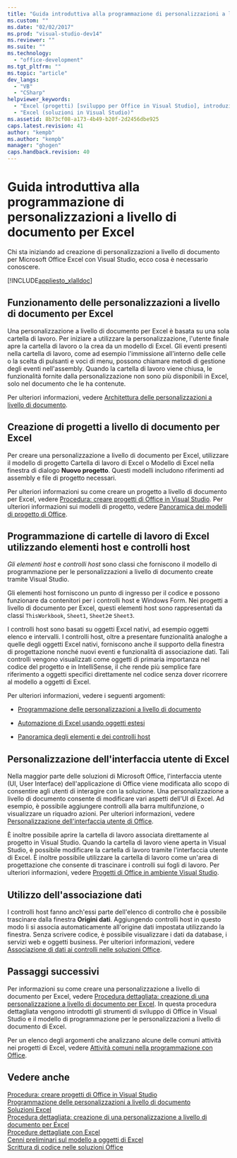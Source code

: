```yaml
---
title: "Guida introduttiva alla programmazione di personalizzazioni a livello di documento per Excel | Microsoft Docs"
ms.custom: ""
ms.date: "02/02/2017"
ms.prod: "visual-studio-dev14"
ms.reviewer: ""
ms.suite: ""
ms.technology: 
  - "office-development"
ms.tgt_pltfrm: ""
ms.topic: "article"
dev_langs: 
  - "VB"
  - "CSharp"
helpviewer_keywords: 
  - "Excel (progetti) [sviluppo per Office in Visual Studio], introduzione"
  - "Excel (soluzioni in Visual Studio)"
ms.assetid: 8b73cf08-a173-4b49-b20f-2d2456dbe925
caps.latest.revision: 41
author: "kempb"
ms.author: "kempb"
manager: "ghogen"
caps.handback.revision: 40
---
```

# Guida introduttiva alla programmazione di personalizzazioni a livello di documento per Excel
  Chi sta iniziando ad creazione di personalizzazioni a livello di documento per Microsoft Office Excel con Visual Studio, ecco cosa è necessario conoscere.  
  
 [!INCLUDE[appliesto_xlalldoc](../vsto/includes/appliesto-xlalldoc-md.md)]  
  
## Funzionamento delle personalizzazioni a livello di documento per Excel  
 Una personalizzazione a livello di documento per Excel è basata su una sola cartella di lavoro.  Per iniziare a utilizzare la personalizzazione, l'utente finale apre la cartella di lavoro o la crea da un modello di Excel.  Gli eventi presenti nella cartella di lavoro, come ad esempio l'immissione all'interno delle celle o la scelta di pulsanti e voci di menu, possono chiamare metodi di gestione degli eventi nell'assembly.  Quando la cartella di lavoro viene chiusa, le funzionalità fornite dalla personalizzazione non sono più disponibili in Excel, solo nel documento che le ha contenute.  
  
 Per ulteriori informazioni, vedere [Architettura delle personalizzazioni a livello di documento](../vsto/architecture-of-document-level-customizations.md).  
  
## Creazione di progetti a livello di documento per Excel  
 Per creare una personalizzazione a livello di documento per Excel, utilizzare il modello di progetto Cartella di lavoro di Excel o Modello di Excel nella finestra di dialogo **Nuovo progetto**.  Questi modelli includono riferimenti ad assembly e file di progetto necessari.  
  
 Per ulteriori informazioni su come creare un progetto a livello di documento per Excel, vedere [Procedura: creare progetti di Office in Visual Studio](../vsto/how-to-create-office-projects-in-visual-studio.md).  Per ulteriori informazioni sui modelli di progetto, vedere [Panoramica dei modelli di progetto di Office](../vsto/office-project-templates-overview.md).  
  
## Programmazione di cartelle di lavoro di Excel utilizzando elementi host e controlli host  
 *Gli elementi host* e *controlli host* sono classi che forniscono il modello di programmazione per le personalizzazioni a livello di documento create tramite Visual Studio.  
  
 Gli elementi host forniscono un punto di ingresso per il codice e possono funzionare da contenitori per i controlli host e Windows Form.  Nei progetti a livello di documento per Excel, questi elementi host sono rappresentati da classi `ThisWorkbook`, `Sheet1`, `Sheet2`e `Sheet3`.  
  
 I controlli host sono basati su oggetti Excel nativi, ad esempio oggetti elenco e intervalli.  I controlli host, oltre a presentare funzionalità analoghe a quelle degli oggetti Excel nativi, forniscono anche il supporto della finestra di progettazione nonché nuovi eventi e funzionalità di associazione dati.  Tali controlli vengono visualizzati come oggetti di primaria importanza nel codice del progetto e in IntelliSense, il che rende più semplice fare riferimento a oggetti specifici direttamente nel codice senza dover ricorrere al modello a oggetti di Excel.  
  
 Per ulteriori informazioni, vedere i seguenti argomenti:  
  
-   [Programmazione delle personalizzazioni a livello di documento](../vsto/programming-document-level-customizations.md)  
  
-   [Automazione di Excel usando oggetti estesi](../vsto/automating-excel-by-using-extended-objects.md)  
  
-   [Panoramica degli elementi e dei controlli host](../vsto/host-items-and-host-controls-overview.md)  
  
## Personalizzazione dell'interfaccia utente di Excel  
 Nella maggior parte delle soluzioni di Microsoft Office, l'interfaccia utente \(UI, User Interface\) dell'applicazione di Office viene modificata allo scopo di consentire agli utenti di interagire con la soluzione.  Una personalizzazione a livello di documento consente di modificare vari aspetti dell'UI di Excel.  Ad esempio, è possibile aggiungere controlli alla barra multifunzione, o visualizzare un riquadro azioni.  Per ulteriori informazioni, vedere [Personalizzazione dell'interfaccia utente di Office](../vsto/office-ui-customization.md).  
  
 È inoltre possibile aprire la cartella di lavoro associata direttamente al progetto in Visual Studio.  Quando la cartella di lavoro viene aperta in Visual Studio, è possibile modificare la cartella di lavoro tramite l'interfaccia utente di Excel.  È inoltre possibile utilizzare la cartella di lavoro come un'area di progettazione che consente di trascinare i controlli sui fogli di lavoro.  Per ulteriori informazioni, vedere [Progetti di Office in ambiente Visual Studio](../vsto/office-projects-in-the-visual-studio-environment.md).  
  
## Utilizzo dell'associazione dati  
 I controlli host fanno anch'essi parte dell'elenco di controllo che è possibile trascinare dalla finestra **Origini dati**.  Aggiungendo controlli host in questo modo li si associa automaticamente all'origine dati impostata utilizzando la finestra.  Senza scrivere codice, è possibile visualizzare i dati da database, i servizi web e oggetti business.  Per ulteriori informazioni, vedere [Associazione di dati ai controlli nelle soluzioni Office](../vsto/binding-data-to-controls-in-office-solutions.md).  
  
## Passaggi successivi  
 Per informazioni su come creare una personalizzazione a livello di documento per Excel, vedere [Procedura dettagliata: creazione di una personalizzazione a livello di documento per Excel](../vsto/walkthrough-creating-your-first-document-level-customization-for-excel.md).  In questa procedura dettagliata vengono introdotti gli strumenti di sviluppo di Office in Visual Studio e il modello di programmazione per le personalizzazioni a livello di documento di Excel.  
  
 Per un elenco degli argomenti che analizzano alcune delle comuni attività nei progetti di Excel, vedere [Attività comuni nella programmazione con Office](../vsto/common-tasks-in-office-programming.md).  
  
## Vedere anche  
 [Procedura: creare progetti di Office in Visual Studio](../vsto/how-to-create-office-projects-in-visual-studio.md)   
 [Programmazione delle personalizzazioni a livello di documento](../vsto/programming-document-level-customizations.md)   
 [Soluzioni Excel](../vsto/excel-solutions.md)   
 [Procedura dettagliata: creazione di una personalizzazione a livello di documento per Excel](../vsto/walkthrough-creating-your-first-document-level-customization-for-excel.md)   
 [Procedure dettagliate con Excel](../vsto/walkthroughs-using-excel.md)   
 [Cenni preliminari sul modello a oggetti di Excel](../vsto/excel-object-model-overview.md)   
 [Scrittura di codice nelle soluzioni Office](../vsto/writing-code-in-office-solutions.md)  
  
  
